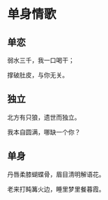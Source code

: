 # 单身情歌

## 单恋

弱水三千，我一口喝干；

撑破肚皮，与你无关。



## 独立

北方有只狼，遗世而独立。

我本自圆满，哪缺一个你？



## 单身

丹唇柔膝蝴蝶骨，眉目清明解语花。

老来打盹篝火边，睡里梦里餐暮霞。
